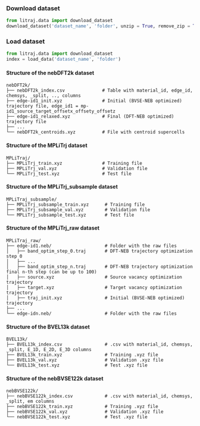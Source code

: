 

### Download dataset

```python
from litraj.data import download_dataset
download_dataset('dataset_name', 'folder', unzip = True, remove_zip = True)
```



### Load dataset

```python
from litraj.data import download_dataset
index = load_data('dataset_name', 'folder')
```

#### Structure of the nebDFT2k dataset
    nebDFT2k/
    ├── nebDFT2k_index.csv              # Table with material_id, edge_id, chemsys, _split, .., columns
    ├── edge-id1_init.xyz               # Initial (BVSE-NEB optimized) trajectory file, edge_id1 = mp-id1_source_target_offsetx_offsety_offsetz
    ├── edge-id1_relaxed.xyz            # Final (DFT-NEB optimized) trajectory file 
    ├── ...
    └── nebDFT2k_centroids.xyz          # File with centroid supercells



#### Structure of the MPLiTrj dataset
    MPLiTraj/
    ├── MPLiTrj_train.xyz               # Training file
    ├── MPLiTrj_val.xyz                 # Validation file
    └── MPLiTrj_test.xyz                # Test file 



#### Structure of the MPLiTrj_subsample dataset
    MPLiTraj_subsample/
    ├── MPLiTrj_subsample_train.xyz      # Training file
    ├── MPLiTrj_subsample_val.xyz        # Validation file
    └── MPLiTrj_subsample_test.xyz       # Test file 

#### Structure of the MPLiTrj_raw dataset
    MPLiTraj_raw/
    ├── edge-id1.neb/                    # Folder with the raw files
    │   ├── band_optim_step_0.traj       # DFT-NEB trajectory optimization step 0
    │   ├── ...
    │   ├── band_optim_step_n.traj       # DFT-NEB trajectory optimization final n-th step (can be up to 100)
    │   ├── source.xyz                   # Source vacancy optimization trajectory
    │   ├── target.xyz                   # Target vacancy optimization trajectory
    │   ├── traj_init.xyz                # Initial (BVSE-NEB optimized) trajectory
    ├── ...
    └── edge-idn.neb/                    # Folder with the raw files

#### Structure of the BVEL13k dataset
    BVEL13k/
    ├── BVEL13k_index.csv                # .csv with material_id, chemsys, _split, E_1D, E_2D, E_3D columns
    ├── BVEL13k_train.xyz                # Training .xyz file 
    ├── BVEL13k_val.xyz                  # Validation .xyz file 
    └── BVEL13k_test.xyz                 # Test .xyz file 

#### Structure of the nebBVSE122k dataset
    nebBVSE122k/
    ├── nebBVSE122k_index.csv            # .csv with material_id, chemsys, _split, em columns
    ├── nebBVSE122k_train.xyz            # Training .xyz file 
    ├── nebBVSE122k_val.xyz              # Validation .xyz file 
    └── nebBVSE122k_test.xyz             # Test .xyz file 

